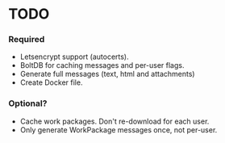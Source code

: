TODO
====

### Required

* Letsencrypt support (autocerts).
* BoltDB for caching messages and per-user flags.
* Generate full messages (text, html and attachments)
* Create Docker file.

### Optional?
* Cache work packages.  Don't re-download for each user.
* Only generate WorkPackage messages once, not per-user.

